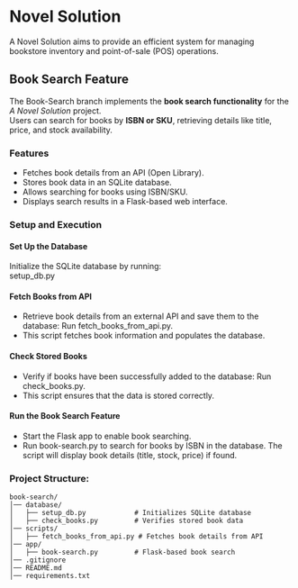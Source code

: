 # Novel Solution 
A Novel Solution aims to provide an efficient system for managing bookstore 
inventory and point-of-sale (POS) operations. 

## Book Search Feature
The Book-Search branch implements the **book search functionality** for the *A Novel Solution* project.  
Users can search for books by **ISBN or SKU**, retrieving details like title, price, and stock availability. 

### **Features**  
- Fetches book details from an API (Open Library).  
- Stores book data in an SQLite database.  
- Allows searching for books using ISBN/SKU.  
- Displays search results in a Flask-based web interface.  

### **Setup and Execution**

#### **Set Up the Database** 
Initialize the SQLite database by running:  
setup_db.py 

#### **Fetch Books from API**
- Retrieve book details from an external API and save them to the database: Run fetch_books_from_api.py.
- This script fetches book information and populates the database.

#### **Check Stored Books**
- Verify if books have been successfully added to the database: Run check_books.py.
- This script ensures that the data is stored correctly.

#### **Run the Book Search Feature**
- Start the Flask app to enable book searching.
- Run book-search.py to search for books by ISBN in the database. The script will display book details (title, stock, price) if found.

### Project Structure:

```
book-search/
│── database/
│   ├── setup_db.py            # Initializes SQLite database  
│   ├── check_books.py         # Verifies stored book data  
│── scripts/
│   ├── fetch_books_from_api.py # Fetches book details from API  
│── app/
│   ├── book-search.py         # Flask-based book search  
│── .gitignore  
│── README.md  
│── requirements.txt  
```



